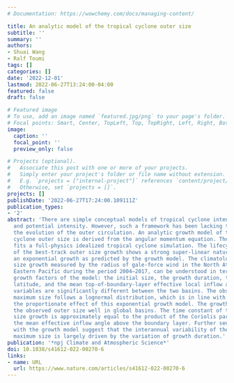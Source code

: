 ```yaml
---
# Documentation: https://wowchemy.com/docs/managing-content/

title: An analytic model of the tropical cyclone outer size
subtitle: ''
summary: ''
authors:
- Shuai Wang
- Ralf Toumi
tags: []
categories: []
date: '2022-12-01'
lastmod: 2022-06-27T13:24:00-04:00
featured: false
draft: false

# Featured image
# To use, add an image named `featured.jpg/png` to your page's folder.
# Focal points: Smart, Center, TopLeft, Top, TopRight, Left, Right, BottomLeft, Bottom, BottomRight.
image:
  caption: ''
  focal_point: ''
  preview_only: false

# Projects (optional).
#   Associate this post with one or more of your projects.
#   Simply enter your project's folder or file name without extension.
#   E.g. `projects = ["internal-project"]` references `content/project/deep-learning/index.md`.
#   Otherwise, set `projects = []`.
projects: []
publishDate: '2022-06-27T17:24:00.109111Z'
publication_types:
- '2'
abstract: 'There are simple conceptual models of tropical cyclone intensification
  and potential intensity. However, such a framework has been lacking to describe
  the evolution of the outer circulation. An analytic growth model of the tropical
  cyclone outer size is derived from the angular momentum equation. The growth model
  fits a full-physics idealized tropical cyclone simulation. The lifecycle composite
  of the best-track outer size growth shows a strong super-linear nature, which supports
  an exponential growth as predicted by the growth model. The climatology of outer
  size growth measured by the radius of gale-force wind in the North Atlantic and
  Eastern Pacific during the period 2004–2017, can be understood in terms of four
  growth factors of the model: the initial size, the growth duration, the mean growth
  latitude, and the mean top-of-boundary-layer effective local inflow angle. All four
  variables are significantly different between the two basins. The observed lifetime
  maximum size follows a lognormal distribution, which is in line with the law of
  the proportionate effect of this exponential growth model. The growth model fits
  the observed outer size well in global basins. The time constant of the exponential
  size growth is approximately equal to the product of the Coriolis parameter and
  the mean effective inflow angle above the boundary layer. Further sensitivity experiments
  with the growth model suggest that the interannual variability of the global lifetime
  maximum size is largely driven by the variation of growth duration.'
publication: '*npj Climate and Atmospheric Science*'
doi: 10.1038/s41612-022-00270-6
links:
- name: URL
  url: https://www.nature.com/articles/s41612-022-00270-6
---
```

